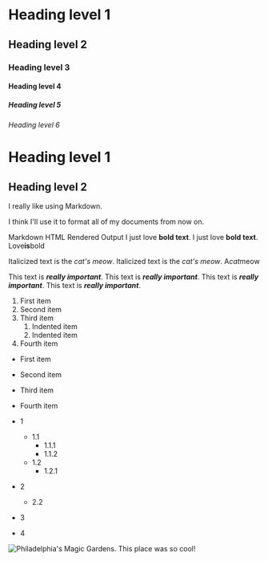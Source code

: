 # Heading level 1
## Heading level 2
### Heading level 3
#### Heading level 4
##### Heading level 5
###### Heading level 6

Heading level 1
===============
Heading level 2
---------------

I really like using Markdown.

I think I'll use it to format all of my documents from now on.


Markdown	HTML	Rendered Output
I just love **bold text**.
I just love __bold text__.
Love**is**bold



Italicized text is the *cat's meow*.
Italicized text is the _cat's meow_.
A*cat*meow

This text is ***really important***.
This text is ___really important___.
This text is __*really important*__.
This text is **_really important_**.

1. First item
2. Second item
3. Third item
    1. Indented item
    2. Indented item
4. Fourth item

- First item
- Second item
- Third item
- Fourth item

- 1
  - 1.1
    - 1.1.1
    - 1.1.2
  - 1.2
    - 1.2.1
- 2
  - 2.2
- 3
- 4

![Philadelphia's Magic Gardens. This place was so cool!](https://www.markdownguide.org/basic-syntax/assets/images/philly-magic-gardens.jpg "Philadelphia's Magic Gardens")

